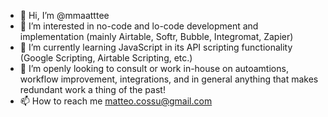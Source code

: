 - 👋 Hi, I’m @mmaatttee
- 👀 I’m interested in no-code and lo-code development and implementation (mainly Airtable, Softr, Bubble, Integromat, Zapier)
- 🌱 I’m currently learning JavaScript in its API scripting functionality (Google Scripting, Airtable Scripting, etc.)
- 💞️ I’m openly looking to consult or work in-house on autoamtions, workflow improvement, integrations, and in general anything that makes redundant work a thing of the past!
- 📫 How to reach me matteo.cossu@gmail.com

<!---
mmaatttee/mmaatttee is a ✨ special ✨ repository because its `README.md` (this file) appears on your GitHub profile.
You can click the Preview link to take a look at your changes.
--->
